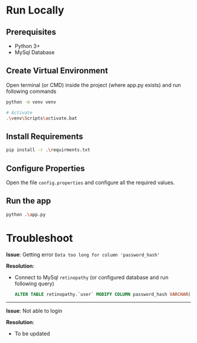 # Run Locally

## Prerequisites

- Python 3+
- MySql Database

## Create Virtual Environment

Open terminal (or CMD) inside the project (where app.py exists) and run following commands

```bash
python -m venv venv
```

```bash
# Activate
.\venv\Scripts\activate.bat
```

## Install Requirements

```bash
pip install -r .\requirments.txt
```
## Configure Properties

Open the file `config.properties` and configure all the required values.

## Run the app

```bash
python .\app.py
```

# Troubleshoot

**Issue**: Getting error `Data too long for column 'password_hash'`

**Resolution**:
  - Connect to MySql `retinopathy` (or configured database and run following query)

    ```sql
    ALTER TABLE retinopathy.`user` MODIFY COLUMN password_hash VARCHAR(300);
    ```
--------------
**Issue**: Not able to login

**Resolution**:
  - To be updated